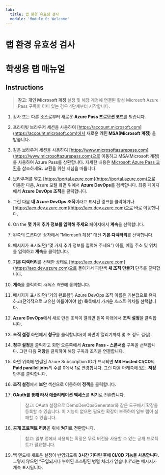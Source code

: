 ```yaml
---
lab:
  title: 랩 환경 유효성 검사
  module: 'Module 0: Welcome'
---
```


# <a name="validate-lab-environment"></a>랩 환경 유효성 검사

# <a name="student-lab-manual"></a>학생용 랩 매뉴얼

## <a name="instructions"></a>Instructions

> **참고**: **개인 Microsoft 계정** 설정 및 해당 계정에 연결된 활성 Microsoft Azure Pass 구독이 이미 있는 경우 4단계부터 시작합니다.

1. 강사 또는 다른 소스로부터 새로운 **Azure Pass 프로모션 코드**를 받습니다.
2. 프라이빗 브라우저 세션을 사용하여 [https://account.microsoft.com](https://account.microsoft.com)에서 새로운 **개인 MSA(Microsoft 계정)** 을 받습니다.
3. 같은 브라우저 세션을 사용하여 [https://www.microsoftazurepass.com](https://www.microsoftazurepass.com)으로 이동하고 MSA(Microsoft 계정)를 사용하여 Azure Pass를 상환합니다. 자세한 내용은 [Microsoft Azure Pass 교환](https://www.microsoftazurepass.com/Home/HowTo?Length=5)을 참조하세요. 교환을 위한 지침을 따릅니다.

4. 브라우저를 열고 [https://portal.azure.com](https://portal.azure.com)으로 이동한 다음, Azure 포털 화면 위에서 **Azure DevOps**를 검색합니다. 최종 페이지에서 **Azure DevOps 조직**을 클릭합니다.
5. 그런 다음 **내 Azure DevOps 조직**이라고 표시된 링크를 클릭하거나 [https://aex.dev.azure.com](https://aex.dev.azure.com)으로 바로 이동합니다.
6. On the **몇 가지 추가 정보를 입력해 주세요** 페이지에서 **계속**을 선택합니다.
7. 왼쪽의 드롭다운 상자에서 “Microsoft 계정” 대신 **기본 디렉터리**를 선택합니다.
8. 메시지가 표시되면(“몇 가지 추가 정보를 입력해 주세요”) 이름, 메일 주소 및 위치를 입력하고 **계속**을 클릭합니다.
9. **기본 디렉터리**를 선택한 상태로 [https://aex.dev.azure.com](https://aex.dev.azure.com)으로 돌아가서 파란색 **새 조직 만들기** 단추를 클릭합니다.
10. **계속**을 클릭하여 *서비스 약관*에 동의합니다.
11. 메시지가 표시되면(“거의 완료됨”) Azure DevOps 조직 이름은 기본값으로 유지하고(전역적으로 고유한 이름이어야 함) 목록에서 가까운 호스트 위치를 선택합니다.
12. **Azure DevOps**에서 새로 만든 조직이 열리면 왼쪽 아래에서 **조직 설정**을 클릭합니다.
13. **조직 설정** 화면에서 **청구**를 클릭합니다(이 화면이 열리기까지 몇 초 정도 걸림).
14. **청구 설정**을 클릭하고 화면 오른쪽에서 **Azure Pass - 스폰서쉽** 구독을 선택합니다. 그런 다음 **저장**을 클릭하여 해당 구독과 조직을 연결합니다.
15. 화면 위쪽에 연결된 Azure Subscription ID가 표시되면 **MS Hosted CI/CD**의 **Paid parallel jobs**의 수를 0에서 **1**로 변경합니다. 그런 다음 아래쪽에 있는 **저장** 단추를 클릭합니다.
16. **조직 설정**에서 **보안** 섹션으로 이동하여 **정책**을 클릭합니다.
17. **OAuth를 통해 타사 애플리케이션 액세스**를 **켜기**로 전환합니다.
    > 참고: OAuth 설정으로 DemoDevOpsGenerator와 같은 도구에서 확장을 등록할 수 있습니다. 이 기능이 없으면 필요한 확장이 부족하여 일부 랩이 실패할 수 있습니다.
18. **공개 프로젝트 허용**을 위해 **켜기**로 전환합니다.
    > 참고: 일부 랩에서 사용되는 확장은 무료 버전을 사용할 수 있는 공개 프로젝트가 필요합니다.
19. 백 엔드에 새로운 설정이 반영되도록 **3시간 기다린 후에 CI/CD 기능을 사용합니다**. 그렇지 않으면 “구입되거나 부여된 호스팅된 병렬 처리가 없습니다”라는 메시지가 계속 표시됩니다.
